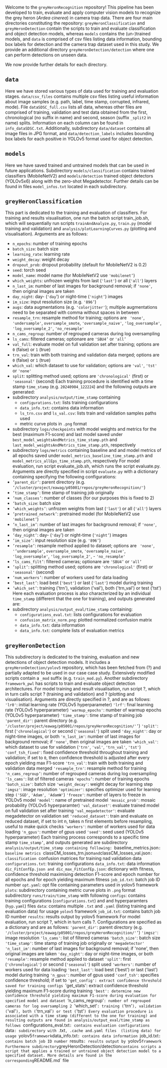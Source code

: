 Welcome to the `greyHeronRecognition` repository! This pipeline has been developed to train, evaluate and apply computer vision models to recognize the grey heron (*Ardea cinerea*) in camera trap data. There are four main directories constituting the repository: `greyHeronClassification` and `greyHeronDetection` contain the scripts to train and evaluate classification and object detection models, whereas `models` contains the (un-)trained models, and `data` is comprised of csv files listing data information, bounding box labels for detection and the camera trap dataset used in this study. We provide an additional directory `greyHeronDetection/detection` where one can perform detections on unseen data.

We now provide further details for each directory.

## `data`

Here we have stored various types of data used for training and evaluation stages. `data/csv_files` contains multiple csv files listing useful information about image samples (e.g. path, label, time stamp, corrupted, infrared, mode). File `dataSDSC_full.csv` lists all data, whereas other files are comprised of training, validation and test data obtained from the first, chronological (no suffix in name) and second, season (suffix `_split2` in name) splits. Information on each column can be found in `info_dataSDSC.txt`. Additionally, subdirectory `data/dataset` contains all image files in JPG format, and `data/detection_labels` includes bounding box labels for each positive in YOLOv5 format used for object detection.

## `models`

Here we have saved trained and untrained models that can be used in future applications. Subdirectory `models/classification` contains trained classifiers (MobileNetV2) and `models/detection` trained object detectors (YOLOv5x6)  along with the zero-shot Megadetector. Further details can be found in files `model_infos.txt` located in each subdirectory.

## `greyHeronClassification`

This part is dedicated to the training and evaluation of classifiers. For training and results visualisation, one run the batch script train_job.sh, which will sequentially run scripts `trainAndAnalyze.py`, `train.py` (model training and validation) and `analysis/plotLearningCurves.py` (plotting and visualisation). Arguments are as follows:
- `n_epochs`: number of training epochs
- `batch_size`: batch size
- `learning_rate`: learning rate
- `weight_decay`: weight decay
- `dropout_prob`: dropout probability (default for MobileNetV2 is 0.2)
- `seed`: torch seed
- `model_name`: model name (for MobileNetV2 use `'mobilenet’`)
- `which_weights`: unfrozen weights from last (`'last'`) or all (`'all'`) layers
- `n_last_im`: number of last images for background removal; if `'none'`, then original images are taken
- `day_night`: day- (`'day`') or night-time (`'night’`) images
- `im_size`: input resolution size (e.g. `'896’`)
- `augs`: data augmentations (e.g. `'colorjitter'`); multiple augmentations need to be separated with comma without spaces in between
- `resample_trn`: resample method for training; options are ` 'none'`,  `'undersample'`, `oversample_smote`, `'oversample_naive'`, `'log_oversample'`, `'log_oversample_2'`, `'no_resample'`
- `n_cams_regroup`: number of regrouped cameras during log oversampling
- `ls_cams`: filtered cameras; optionare are `'SBU4’` or `'all’`
- `val_full`: evaluate model on full validation set after training; options are `0` (false) or `1` (true)
- `trn_val`: train with both training and validation data merged; options are `0` (false) or `1` (true)
- `which_val`: which dataset to use for validation; options are `'val'`, `'tst'` or `'none'`
- `split`: splitting method used; options are `'chronological'` (first) or `'seasonal'` (second)
Each training procedure is identified with a time stamp `time_stamp` (e.g. `20240904_122224`) and the following outputs are generated:
- subdirectory `analysis/output/time_stamp` containing 
  - `configurations.txt`: lists training configurations
  - `data_info.txt`: contains data information
  - `ls_trn.csv` and `ls_val.csv`: lists train and validation samples paths used
  - metric curve plots in `.png` format
- subdirectory `logs/checkpoints` with model weights and metrics for the best (maximum F1-score) and last model saved under `best_model_weightsAndMetrics_time_stamp.pth` and `last_model_weightsAndMetrics_time_stamp.pth`, respectively
- subdirectory `logs/metrics` containing baseline and and model metrics of all epochs saved under `model_metrics_baseline_time_stamp.pth` and `model_metrics_allEps_time_stamp.pth`, respectively
For model evaluation, run script evaluate_job.sh, which runs the script evaluate.py. Arguments are directly specified in script `evaluate.py` with a dictionary containing specifying the following configurations:
- `’parent_dir’`: parent directory (e.g. `’/cluster/project/eawag/p05001/repos/greyHeronRecognition/'`)
- `’time_stamp’`: time stamp of training job originally
- `’num_classes’`: number of classes (for our purposes this is fixed to 2)
- `’batch_size`: batch size
- `’which_weights’`: unfrozen weights from last (`'last'`) or all (`'all'`) layers
- `’pretrained_network’`: pretrained model (for MobileNetV2 use `'mobilenet’`)
- `’n_last_im’`: number of last images for background removal; if `'none'`, then original images are taken
- `’day_night’`: day- (`'day`') or night-time (`'night’`) images
- `’im_size’`: input resolution size (e.g. `'896’`)
- `’resample’`: resample method applied to dataset; options are ` 'none'`,  `'’undersample'`, `oversample_smote`, `'oversample_naive'`, `'log_oversample'`, `'log_oversample_2'`, - `'no_resample'`
- `’ls_cams_filt’`: filtered cameras; optionare are `'SBU4’` or `'all’`
- `’split’`: splitting method used; options are `'chronological'` (first) or `'seasonal'` (second)
- `’num_workers’`: number of workers used for data loading
- `’best_last’`: load best (`'best'`) or last (`'last'`) model during training
- `’which_set’`: training ('trn'), validation ('val'), both ('trn_val') or test ('tst')
Here each evaluation process is also characterized by an individual `time_stamp` (different that the one for training), and outputs generated  are:
- subdirectory `analysis/output_eval/time_stamp` containing:
  - `configurations_eval.txt`: lists configurations for evaluation
  - `confusion_matrix_norm.png`: plotted normalized confusion matrix
  - `data_info.txt`: data information
  - `data_info.txt`: complete lists of evaluation metrics

## `greyHeronDetection`

This subdirectory is dedicated to the training, evaluation and new detections of object detection models. It includes a `greyHeronDetection/yolov5` repository, which has been fetched from (?) and partially adapted to be used in our case case study. Extensively modified scripts contain a `_mod` suffix (e.g. `train_mod.py`). Another subdirectory `framework_pwl` has scripts to train and evaluate object detection architectures. For model training and result visualisation, run script ?, which in turn calls script ? (training and validation) and ? (plotting and visualisation).  Arguments are directly specified in ?, and are as follows:
`'lr0'`: initial learning rate (YOLOv5 hyperparameter)
`'lrf'`: final learning rate (YOLOv5 hyperparameter)
`'warmup_epochs'`: number of warmup epochs (YOLOv5 hyperparameter)
`'time_stamp'`: time stamp of training job
`'parent_dir'`: parent directory (e.g. `'/cluster/project/eawag/p05001/repos/greyHeronRecognition/'’`)
`'split'`: first (`'chronological'`) or second (`'seasonal'`) split used
`'day_night'`: day or night-time images, or both
`'n_last_im'`: number of last images for background removal; if `'none'`, then original images are taken
`'which_val'`: which dataset to use for validation (`'trn'`, `'val'`, `'trn_val'`, `'tst'`)
 `'conf_tsh_fixed'`: fixed confidence threshold throughout training and validation; if set to `0`, then confidence threshold is adjusted after every epoch yielding max F1-score
`'trn_val'`: train with both training and validation data merged
`'resample_trn'`: resample method for training
`'n_cams_regroup’`: number of regrouped cameras during log oversampling
`'ls_cams'`: list of filtered cameras
`'epochs’`: number of training epochs
`'batch_size'`: batch size
`'weight_decay'`: weight decay for learning step
`'imgsz'`: image resolution
`'optimizer'`: specifies optimizer used for learning step `('SGD'`, `'Adam'`,` 'AdamW'`)
`'freeze'`: number of layers to freeze in YOLOv5 model
`'model'`: name of pretrained model
`'mosaic_prob'`: mosaic probability (YOLOv5 hyperparamter)
`'val_dataset'`: evaluate trained model on full validation set after training
`'val_megadetector'`: evaluate megadetector on validation set
`'reduced_dataset'`: train and evaluate on reduced dataset, if set to int n, takes n first elements before resampling, useful to make quick checks
`'workers'`: number of workers used for data loading 
`'n_gpus'`: number of gpus used
 `'seed'`: seed used (YOLOv5 hyperparameter)
Each training process corresponds to a specific time stamp `time_stamp’`, and outputs generated are
subdirectory `analysis/output/time_stamp containing following:
`baseline_metrics.json`: baseline metrics
`classCM_losses_trn.json` and `classCM_losses_val.json`: classification `confusion matrices for training nad validation data
`configurations.txt`: training configurations
`data_info.txt`: data information
`dic_FitConfEp.json and dic_max_FitConfEp.json`: dictionary with fitness, confidence threshold maximising detection F1-score and epoch number for all epochs and for epoch yielding maximum fitness
`job_id.txt`: batch job ID number
`opt.yaml`: opt file containing parameters used in yolov5 framework
`plots`: subdirectory containing metric curve plots in `.png` format
subdirectory `runs/train/time_stamp` with following
`configs`: contains training configurations (`configurations.txt`) and and hyperparamters (`hyp.yaml`) files
`data`: contains multiple `.txt` and `.yaml` (listing training and evaluation data) for usage `yolov5` framework
`job_id.txt`: contains batch job ID number
`results`: results output by yolov5 framework
For model evaluation, run script ?, which in turn calls ?. Configurations are specified as a dictionary and are as follows:
`'parent_dir'`: parent directory (e.g. `'/cluster/project/eawag/p05001/repos/greyHeronRecognition/'’`)
`'imgsz'`: image resolution
`'ls_cams'`: list of filtered cameras
`'batch_size'`: batch size
`'time_stamp'`: time stamp of training job originally or `'megadetector'`
`'n_last_im'`: number of last images for background removal; if 'none', then original images are taken
`'day_night'`: day or night-time images, or both
`'resample'`: resample method applied to dataset
`'split'`: first (`'chronological'`) or second (`'seasonal'`) split used
`'workers'`: number of workers used for data loading
`'best_last'`: load best ('best') or last ('last') model during training
`'n_gpus'`: number of gpus used
`'conf_tsh'`: specifies confidence threshold; if set to 
`'get_config': extract confidence threshold saved for training configs
`'get_stats': extract confidence threshold yielding maximum F1-score during training
`'best': determine new confidence threshold yielding maximum F1-score during evaluation for specified model and dataset
`‘n_cams_regroup'`: number of regrouped cameras for log oversampling 2
`'which_set'`: training (`'trn'`), validation (`'val'`), both (`'trn_val'`) or test (`'tst'`)
Every evaluation procedure is associated with a time stamp (different to the one for training) and resulting outputs are found in analysis/output_eval/time_stamp as follows
`configurations_eval.txt`: contains evaluation configurations
`data`: subdirectory with `.txt`, .cache and.yaml files  (listing data) for usage `yolov5` framework
`data_info.txt`: contains data information
`job_id.txt`: contains batch job ID number
`results`: results output by `yolov5` framework
Furthermore subdirectory `greyHeronDetection/detection` contains scripts a script that applies a trained or untrained object detection model to a specified dataset. More details are found in the corresponding `README.md` file
